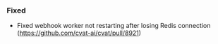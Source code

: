 ### Fixed

- Fixed webhook worker not restarting after losing Redis connection
  (<https://github.com/cvat-ai/cvat/pull/8921>)
